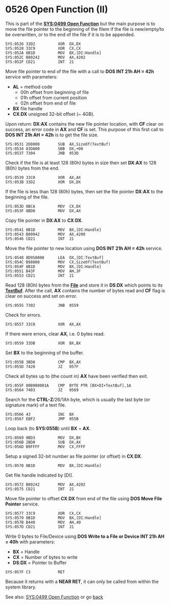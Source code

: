 # 0526 Open Function (II)

This is part of the **[SYS:0499 Open Function](0499-OPEN-FUNC.md)** but the main purpose is to move the file pointer to the beginning of the filem if the file is new/empty/to be overwritten, or to the end of the file if it is to be appended.

```
SYS:0526 33D2          XOR	DX,DX
SYS:0528 33C9          XOR	CX,CX
SYS:052A 8B1D          MOV	BX,[DI:Handle]
SYS:052C B80242        MOV	AX,4202
SYS:052F CD21          INT	21
```

Move file pointer to end of the file with a call to **DOS INT 21h AH = 42h** service with parameters:
- **AL** = method code
  - 00h offset from beginning of file
  - 01h offset from current position
  - 02h offset from end of file
- **BX** file handle
- **CX**:**DX** unsigned 32-bit offset (~ 4GB).

Upon return: **DX**:**AX** contains the new file pointer location, with **CF** clear on success, an error code in **AX** and **CF** is set. This purpose of this first call to **DOS INT 21h AH = 42h** is to get the file size.

```
SYS:0531 2D8000        SUB	AX,SizeOf(TextBuf)
SYS:0534 83DA00        SBB	DX,+00
SYS:0537 7304          JNB	053D
```

Check if the file is at least 128 (80h) bytes in size then set **DX**:**AX** to 128 (80h) bytes from the end.

```
SYS:0539 33C0          XOR	AX,AX
SYS:053B 33D2          XOR	DX,DX
```

If the file is less than 128 (80h) bytes, then set the file pointer **DX**:**AX** to the beginning of the file.

```
SYS:053D 8BCA          MOV	CX,DX
SYS:053F 8BD0          MOV	DX,AX
```

Copy file pointer in **DX**:**AX** to **CX**:**DX**.

```
SYS:0541 8B1D          MOV	BX,[DI:Handle]
SYS:0543 B80042        MOV	AX,4200
SYS:0546 CD21          INT	21
```

Move the file pointer to new location using **DOS INT 21h AH = 42h** service.

```
SYS:0548 8D958000      LEA	DX,[DI:TextBuf]
SYS:054C B98000        MOV	CX,SizeOf(TextBuf)
SYS:054F 8B1D          MOV	BX,[DI:Handle]
SYS:0551 B43F          MOV	AH,3F
SYS:0553 CD21          INT	21
```

Read 128 (80h) bytes from the **[File](TEXT-FILE-TYPE.md)** and store it in **DS**:**DX** which points to its **[TextBuf](TEXT-FILE-TYPE.md)**. After the call, **AX** contains the number of bytes read and **CF** flag is clear on success and set on error.

```
SYS:0555 7302          JNB	0559
```

Check for errors.

```
SYS:0557 33C0          XOR	AX,AX
```

If there were errors, clear **AX**, i.e. 0 bytes read.

```
SYS:0559 33DB          XOR	BX,BX
```

Set **BX** to the beginning of the buffer.

```
SYS:055B 3BD8          CMP	BX,AX
SYS:055D 7420          JZ	057F
```

Check all bytes up to (the count in) **AX** have been verified then exit.

```
SYS:055F 80B980001A    CMP	BYTE PTR [BX+DI+TextBuf],1A
SYS:0564 7403          JZ	0569
```

Search for the **CTRL-Z**/26/1Ah byte, which is usually the last byte (or signature mark) of a text file.

```
SYS:0566 43            INC	BX
SYS:0567 EBF2          JMP	055B
```

Loop back (to **SYS:055B**) until **BX** = **AX**.

```
SYS:0569 8BD3          MOV	DX,BX
SYS:056B 2BD0          SUB	DX,AX
SYS:056D B9FFFF        MOV	CX,FFFF
```

Setup a signed 32-bit number as file pointer (or offset) in **CX**:**DX**.

```
SYS:0570 8B1D          MOV	BX,[DI:Handle]
```

Get file handle indicated by [DI].

```
SYS:0572 B80242        MOV	AX,4202
SYS:0575 CD21          INT	21
```

Move file pointer to offset **CX**:**DX** from end of the file using **DOS Move File Pointer** service.

```
SYS:0577 33C9          XOR	CX,CX
SYS:0579 8B1D          MOV	BX,[DI:Handle]
SYS:057B B440          MOV	AH,40
SYS:057D CD21          INT	21
```

Write 0 bytes to File/Device using **DOS Write to a File or Device INT 21h AH = 40h** with parameters:
- **BX** = Handle
- **CX** = Number of bytes to write
- **DS**:**DX** = Pointer to Buffer 

```
SYS:057F C3            RET
```

Because it returns with a **NEAR RET**, it can only be called from within the system library.

See also: [SYS:0499 Open Function](0499-OPEN-FUNC.md) or go [back](../README.md)
